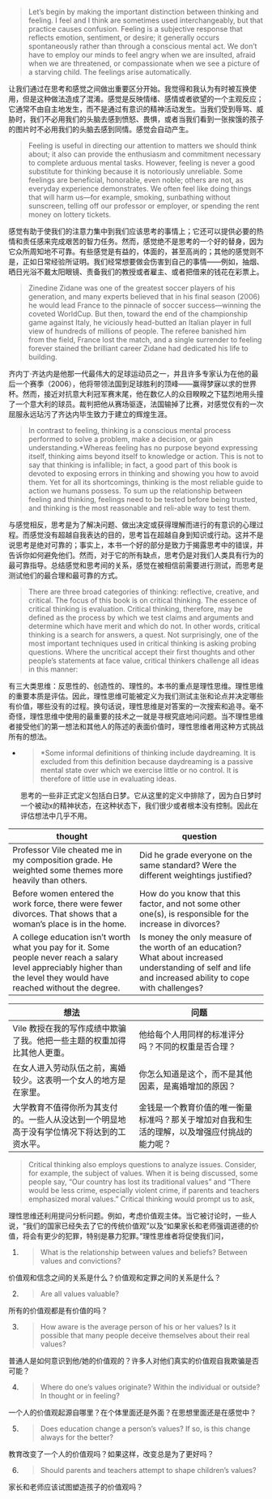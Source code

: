 > Let’s begin by making the important distinction between thinking and feeling. I feel and I think are sometimes used interchangeably, but that practice causes confusion. Feeling is a subjective response that reflects emotion, sentiment, or desire; it generally occurs spontaneously rather than through a conscious mental act. We don’t have to employ our minds to feel angry when we are insulted, afraid when we are threatened, or compassionate when we see a picture of a starving child. The feelings arise automatically.

让我们通过在思考和感觉之间做出重要区分开始。我觉得和我认为有时被互换使用，但是这种做法造成了混淆。感觉是反映情绪、感情或者欲望的一个主观反应；它通常不由自主地发生，而不是通过有意识的精神活动发生。当我们受到辱骂、威胁时，我们不必用我们的头脑去感到愤怒、畏惧，或者当我们看到一张挨饿的孩子的图片时不必用我们的头脑去感到同情。感觉会自动产生。

> Feeling is useful in directing our attention to matters we should think about; it also can provide the enthusiasm and commitment necessary to complete arduous mental tasks. However, feeling is never a good substitute for thinking because it is notoriously unreliable. Some feelings are beneficial, honorable, even noble; others are not, as everyday experience demonstrates. We often feel like doing things that will harm us—for example, smoking, sunbathing without sunscreen, telling off our professor or employer, or spending the rent money on lottery tickets.

感觉有助于使我们的注意力集中到我们应该思考的事情上；它还可以提供必要的热情和责任感来完成艰苦的智力任务。然而，感觉绝不是思考的一个好的替身，因为它众所周知地不可靠。有些感觉是有益的，体面的，甚至高尚的；其他的感觉则不是，正如日常经验所证明。我们经常想要做会伤害到自己的事情——例如，抽烟、晒日光浴不戴太阳眼镜、责备我们的教授或者雇主、或者把借来的钱花在彩票上。

> Zinedine Zidane was one of the greatest soccer players of his generation, and many experts believed that in his final season \(2006\) he would lead France to the pinnacle of soccer success—winning the coveted WorldCup. But then, toward the end of the championship game against Italy, he viciously head-butted an Italian player in full view of hundreds of millions of people. The referee banished him from the field, France lost the match, and a single surrender to feeling forever stained the brilliant career Zidane had dedicated his life to building.

齐内丁·齐达内是他那一代最伟大的足球运动员之一，并且许多专家认为在他的最后一个赛季（2006），他将带领法国到足球胜利的顶峰——赢得梦寐以求的世界杯。然而，接近对抗意大利冠军赛末尾，他在数亿人的众目睽睽之下猛烈地用头撞了一个意大利的球员。裁判把他从赛场驱逐，法国输掉了比赛，对感觉仅有的一次屈服永远玷污了齐达内毕生致力于建立的辉煌生涯。

> In contrast to feeling, thinking is a conscious mental process performed to solve a problem, make a decision, or gain understanding.\*Whereas feeling has no purpose beyond expressing itself, thinking aims beyond itself to knowledge or action. This is not to say that thinking is infallible; in fact, a good part of this book is devoted to exposing errors in thinking and showing you how to avoid them. Yet for all its shortcomings, thinking is the most reliable guide to action we humans possess. To sum up the relationship between feeling and thinking, feelings need to be tested before being trusted, and thinking is the most reasonable and reli-able way to test them.

与感觉相反，思考是为了解决问题、做出决定或获得理解而进行的有意识的心理过程。而感觉没有超越自我表达的目的，思考旨在超越自身到知识或行动。这并不是说思考是绝对可靠的；事实上，本书一个好的部分是致力于揭露思考中的错误，并告诉你如何避免他们。然而，对于它的所有缺点，思考仍是对我们人类具有行为的最可靠指导。总结感觉和思考间的关系，感觉在被相信前需要进行测试，而思考是测试他们的最合理和最可靠的方式。

> There are three broad categories of thinking: reflective, creative, and critical. The focus of this book is on critical thinking. The essence of critical thinking is evaluation. Critical thinking, therefore, may be defined as the process by which we test claims and arguments and determine which have merit and which do not. In other words, critical thinking is a search for answers, a quest. Not surprisingly, one of the most important techniques used in critical thinking is asking probing questions. Where the uncritical accept their first thoughts and other people’s statements at face value, critical thinkers challenge all ideas in this manner:

有三大类思维：反思性的、创造性的、理性的。本书的重点是理性思维。理性思维的重要本质是评估。因此，理性思维可能被定义为我们测试主张和论点并决定哪些有价值，哪些没有的过程。换句话说，理性思维是对答案的一次搜索和追寻。毫不奇怪，理性思维中使用的最重要的技术之一就是寻根究底地问问题。当不理性思维者接受他们的第一想法和其他人的陈述的表面价值时，理性思维者用这种方式挑战所有的想法。

* > \*Some informal definitions of thinking include daydreaming. It is excluded from this definition because daydreaming is a passive mental state over which we exercise little or no control. It is therefore of little use in evaluating ideas.

  思考的一些非正式定义包括白日梦。它从这里的定义中排除了，因为白日梦时一个被动x的精神状态，在这种状态下，我们很少或者根本没有控制。因此在评估想法中几乎不用。


| **thought** | **question** |
| --- | --- |
| Professor Vile cheated me in my composition grade. He weighted some themes more heavily than others. | Did he grade everyone on the same standard? Were the different weightings justified? |
| Before women entered the work force, there were fewer divorces. That shows that a woman’s place is in the home. | How do you know that this factor, and not some other one\(s\), is responsible for the increase in divorces? |
| A college education isn’t worth what you pay for it. Some people never reach a salary level appreciably higher than the level they would have reached without the degree. | Is money the only measure of the worth of an education? What about increased understanding of self and life and increased ability to cope with challenges? |

| **想法** | **问题** |
| --- | --- |
| Vile 教授在我的写作成绩中欺骗了我。他把一些主题的权重加得比其他人更重。 | 他给每个人用同样的标准评分吗？不同的权重是否合理？ |
| 在女人进入劳动队伍之前，离婚较少。这表明一个女人的地方是在家里。 | 你怎么知道是这个，而不是其他因素，是离婚增加的原因？ |
| 大学教育不值得你所为其支付的。一些人从没达到一个明显地高于没有学位情况下将达到的工资水平。 | 金钱是一个教育价值的唯一衡量标准吗？那关于增加对自我和生活的理解，以及增强应付挑战的能力呢？ |

> Critical thinking also employs questions to analyze issues. Consider, for example, the subject of values. When it is being discussed, some people say, “Our country has lost its traditional values” and “There would be less crime, especially violent crime, if parents and teachers emphasized moral values.” Critical thinking would prompt us to ask,

理性思维还利用提问分析问题。例如，考虑价值观主体。当它被讨论时，一些人说，“我们的国家已经失去了它的传统价值观”以及“如果家长和老师强调道德的价值，将会有更少的犯罪，特别是暴力犯罪。”理性思维者将促使我们问，

1. > What is the relationship between values and beliefs? Between values and convictions?

  价值观和信念之间的关系是什么？价值观和定罪之间的关系是什么？

2. > Are all values valuable?

  所有的价值观都是有价值的吗？

3. > How aware is the average person of his or her values? Is it possible that many people deceive themselves about their real values?

  普通人是如何意识到他\/她的价值观的？许多人对他们真实的价值观自我欺骗是否可能？

4. > Where do one’s values originate? Within the individual or outside?In thought or in feeling?

  一个人的价值观起源自哪里？在个体里面还是外面？在思想里面还是在感觉中？

5. > Does education change a person’s values? If so, is this change always for the better?

  教育改变了一个人的价值观吗？如果这样，改变总是为了更好吗？

6. > Should parents and teachers attempt to shape children’s values?

  家长和老师应该试图塑造孩子的价值观吗？


​ ​ ​

